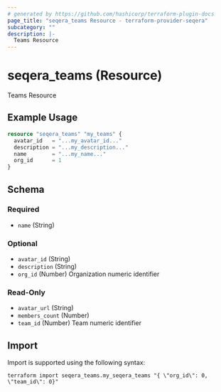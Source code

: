 ```yaml
---
# generated by https://github.com/hashicorp/terraform-plugin-docs
page_title: "seqera_teams Resource - terraform-provider-seqera"
subcategory: ""
description: |-
  Teams Resource
---
```


# seqera_teams (Resource)

Teams Resource

## Example Usage

```terraform
resource "seqera_teams" "my_teams" {
  avatar_id   = "...my_avatar_id..."
  description = "...my_description..."
  name        = "...my_name..."
  org_id      = 1
}
```

<!-- schema generated by tfplugindocs -->
## Schema

### Required

- `name` (String)

### Optional

- `avatar_id` (String)
- `description` (String)
- `org_id` (Number) Organization numeric identifier

### Read-Only

- `avatar_url` (String)
- `members_count` (Number)
- `team_id` (Number) Team numeric identifier

## Import

Import is supported using the following syntax:

```shell
terraform import seqera_teams.my_seqera_teams "{ \"org_id\": 0,  \"team_id\": 0}"
```
